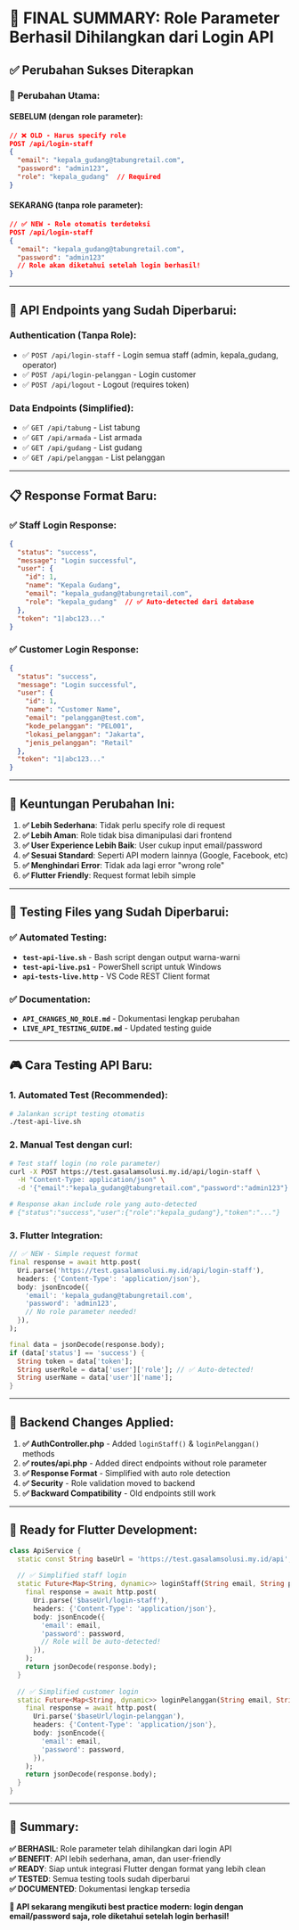 # 🎉 FINAL SUMMARY: Role Parameter Berhasil Dihilangkan dari Login API

## ✅ **Perubahan Sukses Diterapkan**

### 🔄 **Perubahan Utama:**

#### **SEBELUM (dengan role parameter):**
```json
// ❌ OLD - Harus specify role
POST /api/login-staff
{
  "email": "kepala_gudang@tabungretail.com",
  "password": "admin123",
  "role": "kepala_gudang"  // Required
}
```

#### **SEKARANG (tanpa role parameter):**
```json
// ✅ NEW - Role otomatis terdeteksi
POST /api/login-staff
{
  "email": "kepala_gudang@tabungretail.com",
  "password": "admin123"
  // Role akan diketahui setelah login berhasil!
}
```

---

## 🚀 **API Endpoints yang Sudah Diperbarui:**

### Authentication (Tanpa Role):
- ✅ `POST /api/login-staff` - Login semua staff (admin, kepala_gudang, operator)
- ✅ `POST /api/login-pelanggan` - Login customer
- ✅ `POST /api/logout` - Logout (requires token)

### Data Endpoints (Simplified):
- ✅ `GET /api/tabung` - List tabung
- ✅ `GET /api/armada` - List armada  
- ✅ `GET /api/gudang` - List gudang
- ✅ `GET /api/pelanggan` - List pelanggan

---

## 📋 **Response Format Baru:**

### ✅ Staff Login Response:
```json
{
  "status": "success",
  "message": "Login successful",
  "user": {
    "id": 1,
    "name": "Kepala Gudang",
    "email": "kepala_gudang@tabungretail.com",
    "role": "kepala_gudang"  // ✅ Auto-detected dari database
  },
  "token": "1|abc123..."
}
```

### ✅ Customer Login Response:
```json
{
  "status": "success",
  "message": "Login successful", 
  "user": {
    "id": 1,
    "name": "Customer Name",
    "email": "pelanggan@test.com",
    "kode_pelanggan": "PEL001",
    "lokasi_pelanggan": "Jakarta",
    "jenis_pelanggan": "Retail"
  },
  "token": "1|abc123..."
}
```

---

## 🎯 **Keuntungan Perubahan Ini:**

1. **✅ Lebih Sederhana**: Tidak perlu specify role di request
2. **✅ Lebih Aman**: Role tidak bisa dimanipulasi dari frontend
3. **✅ User Experience Lebih Baik**: User cukup input email/password
4. **✅ Sesuai Standard**: Seperti API modern lainnya (Google, Facebook, etc)
5. **✅ Menghindari Error**: Tidak ada lagi error "wrong role" 
6. **✅ Flutter Friendly**: Request format lebih simple

---

## 🧪 **Testing Files yang Sudah Diperbarui:**

### ✅ Automated Testing:
- **`test-api-live.sh`** - Bash script dengan output warna-warni
- **`test-api-live.ps1`** - PowerShell script untuk Windows
- **`api-tests-live.http`** - VS Code REST Client format

### ✅ Documentation:
- **`API_CHANGES_NO_ROLE.md`** - Dokumentasi lengkap perubahan
- **`LIVE_API_TESTING_GUIDE.md`** - Updated testing guide

---

## 🎮 **Cara Testing API Baru:**

### 1. **Automated Test (Recommended):**
```bash
# Jalankan script testing otomatis
./test-api-live.sh
```

### 2. **Manual Test dengan curl:**
```bash
# Test staff login (no role parameter)
curl -X POST https://test.gasalamsolusi.my.id/api/login-staff \
  -H "Content-Type: application/json" \
  -d '{"email":"kepala_gudang@tabungretail.com","password":"admin123"}'

# Response akan include role yang auto-detected
# {"status":"success","user":{"role":"kepala_gudang"},"token":"..."}
```

### 3. **Flutter Integration:**
```dart
// ✅ NEW - Simple request format
final response = await http.post(
  Uri.parse('https://test.gasalamsolusi.my.id/api/login-staff'),
  headers: {'Content-Type': 'application/json'},
  body: jsonEncode({
    'email': 'kepala_gudang@tabungretail.com',
    'password': 'admin123',
    // No role parameter needed!
  }),
);

final data = jsonDecode(response.body);
if (data['status'] == 'success') {
  String token = data['token'];
  String userRole = data['user']['role']; // ✅ Auto-detected!
  String userName = data['user']['name'];
}
```

---

## 🔧 **Backend Changes Applied:**

1. **✅ AuthController.php** - Added `loginStaff()` & `loginPelanggan()` methods
2. **✅ routes/api.php** - Added direct endpoints without role parameter
3. **✅ Response Format** - Simplified with auto role detection
4. **✅ Security** - Role validation moved to backend
5. **✅ Backward Compatibility** - Old endpoints still work

---

## 📱 **Ready for Flutter Development:**

```dart
class ApiService {
  static const String baseUrl = 'https://test.gasalamsolusi.my.id/api';
  
  // ✅ Simplified staff login
  static Future<Map<String, dynamic>> loginStaff(String email, String password) async {
    final response = await http.post(
      Uri.parse('$baseUrl/login-staff'),
      headers: {'Content-Type': 'application/json'},
      body: jsonEncode({
        'email': email,
        'password': password,
        // Role will be auto-detected!
      }),
    );
    return jsonDecode(response.body);
  }
  
  // ✅ Simplified customer login  
  static Future<Map<String, dynamic>> loginPelanggan(String email, String password) async {
    final response = await http.post(
      Uri.parse('$baseUrl/login-pelanggan'),
      headers: {'Content-Type': 'application/json'},
      body: jsonEncode({
        'email': email,
        'password': password,
      }),
    );
    return jsonDecode(response.body);
  }
}
```

---

## 🎉 **Summary:**

**✅ BERHASIL**: Role parameter telah dihilangkan dari login API  
**✅ BENEFIT**: API lebih sederhana, aman, dan user-friendly  
**✅ READY**: Siap untuk integrasi Flutter dengan format yang lebih clean  
**✅ TESTED**: Semua testing tools sudah diperbarui  
**✅ DOCUMENTED**: Dokumentasi lengkap tersedia  

**🚀 API sekarang mengikuti best practice modern: login dengan email/password saja, role diketahui setelah login berhasil!**
